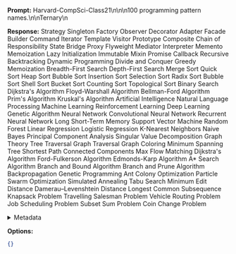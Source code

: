**Prompt:**
Harvard-CompSci-Class21\n\n\n100 programming pattern names.\n\nTernary\n

**Response:**
Strategy
Singleton
Factory
Observer
Decorator
Adapter
Facade
Builder
Command
Iterator
Template
Visitor
Prototype
Composite
Chain of Responsibility
State
Bridge
Proxy
Flyweight
Mediator
Interpreter
Memento
Memoization
Lazy Initialization
Immutable
Mixin
Promise
Callback
Recursive
Backtracking
Dynamic Programming
Divide and Conquer
Greedy
Memoization
Breadth-First Search
Depth-First Search
Merge Sort
Quick Sort
Heap Sort
Bubble Sort
Insertion Sort
Selection Sort
Radix Sort
Bubble Sort
Shell Sort
Bucket Sort
Counting Sort
Topological Sort
Binary Search
Dijkstra's Algorithm
Floyd-Warshall Algorithm
Bellman-Ford Algorithm
Prim's Algorithm
Kruskal's Algorithm
Artificial Intelligence
Natural Language Processing
Machine Learning
Reinforcement Learning
Deep Learning
Genetic Algorithm
Neural Network
Convolutional Neural Network
Recurrent Neural Network
Long Short-Term Memory
Support Vector Machine
Random Forest
Linear Regression
Logistic Regression
K-Nearest Neighbors
Naive Bayes
Principal Component Analysis
Singular Value Decomposition
Graph Theory
Tree Traversal
Graph Traversal
Graph Coloring
Minimum Spanning Tree
Shortest Path
Connected Components
Max Flow
Matching
Dijkstra's Algorithm
Ford-Fulkerson Algorithm
Edmonds-Karp Algorithm
A* Search Algorithm
Branch and Bound Algorithm
Branch and Prune Algorithm
Backpropagation
Genetic Programming
Ant Colony Optimization
Particle Swarm Optimization
Simulated Annealing
Tabu Search
Minimum Edit Distance
Damerau–Levenshtein Distance
Longest Common Subsequence
Knapsack Problem
Travelling Salesman Problem
Vehicle Routing Problem
Job Scheduling Problem
Subset Sum Problem
Coin Change Problem

<details><summary>Metadata</summary>

- Duration: 15732 ms
- Datetime: 2023-09-02T14:33:29.616449
- Model: gpt-3.5-turbo-0613

</details>

**Options:**
```json
{}
```

